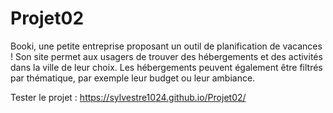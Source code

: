 # Projet02

Booki, une petite entreprise proposant un outil de planification de vacances ! 
Son site permet aux usagers de trouver des hébergements et des activités dans la ville de leur choix. Les hébergements peuvent également être filtrés par thématique, par exemple leur budget ou leur ambiance.

Tester le projet : 
https://sylvestre1024.github.io/Projet02/
